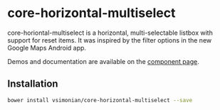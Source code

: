 core-horizontal-multiselect
============

core-horiontal-multiselect is a horizontal, multi-selectable listbox with support for reset items. It was inspired by the filter
options in the new Google Maps Android app.

Demos and documentation are available on the [component page](https://vsimonian.github.io/polymer-elements/components/core-horizontal-multiselect/).

## Installation

```sh
bower install vsimonian/core-horizontal-multiselect --save
```

